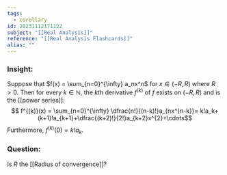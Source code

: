 ```yaml
---
tags:
  - corollary
id: 20231112171122
subject: "[[Real Analysis]]"
reference: "[[Real Analysis Flashcards]]"
alias: ""
---
```

### Insight:
Suppose that $f(x) = \sum_{n=0}^{\infty} a_nx^n$ for $x \in (-R, R)$ where $R>0$. Then for every $k \in \mathbb{N}$, the $k\text{th}$ derivative $f^{(k)}$ of $f$ exists on $(-R, R)$ and is the [[power series]]:
$$ f^{(k)}(x) = \sum_{n=0}^{\infty} \dfrac{n!}{(n-k)!}a_{nx^{n-k}}= k!a_k+(k+1)!a_{k+1}+\dfrac{(k+2)!}{2!}a_{k+2}x^{2}+\cdots$$
Furthermore, $f^{(k)}(0) = k!a_k$.
### Question:
Is $R$ the [[Radius of convergence]]?